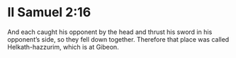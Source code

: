# II Samuel 2:16

And each caught his opponent by the head and thrust his sword in his opponent’s side, so they fell down together. Therefore that place was called Helkath-hazzurim, which is at Gibeon.
